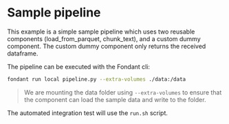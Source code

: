 # Sample pipeline

This example is a simple sample pipeline which uses two reusable components
(load_from_parquet, chunk_text), and a custom dummy component. The custom dummy component only
returns the received dataframe. 

The pipeline can be executed with the Fondant cli:

```bash
fondant run local pipeline.py --extra-volumes ./data:/data
```

> We are mounting the data folder using `--extra-volumes` to ensure that the component 
> can load the sample data and write to the folder.

The automated integration test will use the `run.sh` script. 